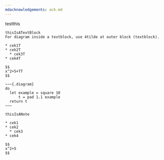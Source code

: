 ```yaml
---
mdacknowledgements: ack.md
---
```


testthis

~~~~{.textblock w=340pt pos=(10pt,50pt)}
thisIsATextBlock
For diagram inside a textblock, use 4tilde at outer block (textblock).

* cek1T
* cek2T
  * cek3T
* cek4T

$$
x^2+5+TT
$$

~~~{.diagram}
do
  let example = square 10
      t = pad 1.1 example
  return t
~~~

~~~~

~~~note
thisIsANote

* cek1
* cek2
  * cek3
* cek4

$$
x^2+5
$$
~~~


